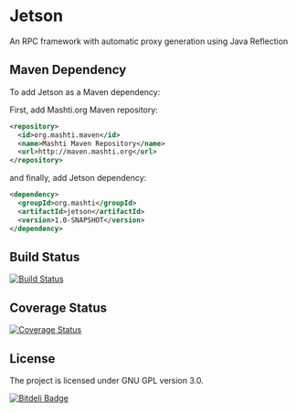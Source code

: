 Jetson
======
An RPC framework with automatic proxy generation using Java Reflection

## Maven Dependency
To add Jetson as a Maven dependency:

First, add Mashti.org Maven repository:

``` xml
<repository>
  <id>org.mashti.maven</id>
  <name>Mashti Maven Repository</name>
  <url>http://maven.mashti.org</url>
</repository>
```

and finally, add Jetson dependency:

``` xml
<dependency>
  <groupId>org.mashti</groupId>
  <artifactId>jetson</artifactId>
  <version>1.0-SNAPSHOT</version>
</dependency>
``` 

## Build Status
[![Build Status](https://travis-ci.org/mashti/jetson.png?branch=master)](https://travis-ci.org/mashti/jetson)

## Coverage Status
[![Coverage Status](https://coveralls.io/repos/mashti/jetson/badge.png?branch=master)](https://coveralls.io/r/mashti/jetson?branch=master)

## License
The project is licensed under GNU GPL version 3.0.



[![Bitdeli Badge](https://d2weczhvl823v0.cloudfront.net/mashti/jetson/trend.png)](https://bitdeli.com/free "Bitdeli Badge")

